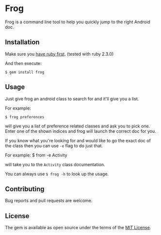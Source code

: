# Frog

Frog is a command line tool to help you quickly jump to the right Android doc.


## Installation

Make sure you [have ruby first](). (tested with ruby 2.3.0)

And then execute:

	$ gem install frog

## Usage
Just give frog an android class to search for and it'll give you a list.

For example:

	$ frog preferences

will give you a list of preference related classes and ask you to pick one. Enter one of the shown indices and frog will launch the correct doc for you.

If you know what you're looking for and would like to go the exact doc of the class then you can use `-e` flag to do just that.

For example:
	$ from -e Activity

will take you to the `Activity` class documentation.

You can always use `$ frog -h` to look up the usage.

## Contributing

Bug reports and pull requests are welcome.


## License

The gem is available as open source under the terms of the [MIT License](http://opensource.org/licenses/MIT).

